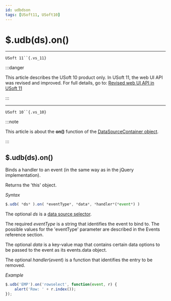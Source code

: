 ```yaml
---
id: udbdson
tags: [USoft11, USoft10]
---
```

# $.udb(ds).on()



----

`USoft 11``{.vs_11}`


:::danger

This article describes the USoft 10 product only.
In USoft 11, the web UI API was revised and improved. For full details, go to:
[Revised web UI API in USoft 11](/docs/Web_and_app_UIs/UDB_udb/Revised_web_UI_API_in_USoft_11.md)

:::

----

`USoft 10``{.vs_10}`


:::note

This article is about the **on()** function of the [DataSourceContainer object](/docs/Web_and_app_UIs/UDB_DataSourceContainer).

:::

## **$.udb(ds).on()**

Binds a handler to an event (in the same way as in the jQuery implementation).

Returns the 'this' object.

*Syntax*

```js
$.udb( *ds* ).on( *eventType*, *data*, *handler*(*event*) )
```

The optional *ds* is a [data source selector](/docs/Web_and_app_UIs/UDB_DataSourceMetaContainer/UDB_DataSourceMetaContainer_object.md).

The required *eventType* is a string that identifies the event to bind to. The possible values for the 'eventType' parameter are described in the Events reference section.

The optional *data* is a key-value map that contains certain data options to be passed to the event as its events.data object.

The optional *handler*(*event*) is a function that identifies the entry to be removed.

*Example*

```js
$.udb('EMP').on('rowselect', function(event, r) {
    alert('Row: ' + r.index());
});
```

 